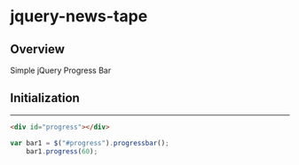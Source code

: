 # jquery-news-tape
## Overview
Simple jQuery Progress Bar
## Initialization
---
````html
<div id="progress"></div>
````
````javascript
var bar1 = $("#progress").progressbar();
	bar1.progress(60); 
````
